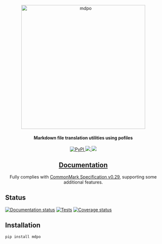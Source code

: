 <p align="center">
  <a href="https://github.com/mondeja/mdpo"><img src="https://raw.githubusercontent.com/mondeja/mdpo/master/mdpo.png" alt="mdpo" width="400"></a>
</h1>

<h4 align="center">Markdown file translation utilities using pofiles</h4>

<p align="center">
  <a href="https://pypi.org/project/mdpo/">
    <img src="https://img.shields.io/pypi/v/mdpo"
         alt="PyPI">
  </a>
  <a href="https://pypi.org/project/mdpo/">
    <img src="https://img.shields.io/pypi/pyversions/mdpo?labelColor=333333">
  </a>
  <a href="https://github.com/mondeja/mdpo/blob/master/LICENSE">
    <img src="https://img.shields.io/pypi/l/mdpo?color=light-green">
  </a>
</p>

<h2 align="center">
  <a href="https://mdpo.readthedocs.io/en/latest/">Documentation</a>
</h2>

<p align="center">
Fully complies with <a href="https://spec.commonmark.org/0.29">CommonMark Specification v0.29</a>,
supporting some additional features.
</p>

## Status

[![Documentation status][doc-image]][doc-link]
[![Tests][tests-image]][tests-link]
[![Coverage status][coverage-image]][coverage-link]

## Installation

```bash
pip install mdpo
```

[tests-image]: https://img.shields.io/github/workflow/status/mondeja/mdpo/Test?logo=github
[tests-link]: https://github.com/mondeja/mdpo/actions?query=workflow%3ATest
[coverage-image]: https://img.shields.io/coveralls/github/mondeja/mdpo?logo=coveralls
[coverage-link]: https://coveralls.io/github/mondeja/mdpo
[doc-image]: https://img.shields.io/readthedocs/mdpo?logo=read-the-docs&logoColor=white
[pre-commit-ci-image]: https://results.pre-commit.ci/badge/github/mondeja/mdpo/master.svg
[doc-link]: https://mdpo.readthedocs.io/en/latest/
[md4c-build-link]: https://github.com/mity/md4c/wiki/Building-MD4C
[process-locales-script-link]: https://github.com/mondeja/mdpo/blob/master/process-locales.py
[spanish-readme-link]: https://github.com/mondeja/mdpo/blob/master/locale/readme/es.md
[pre-commit-ci-link]: https://results.pre-commit.ci/latest/github/mondeja/mdpo/master
